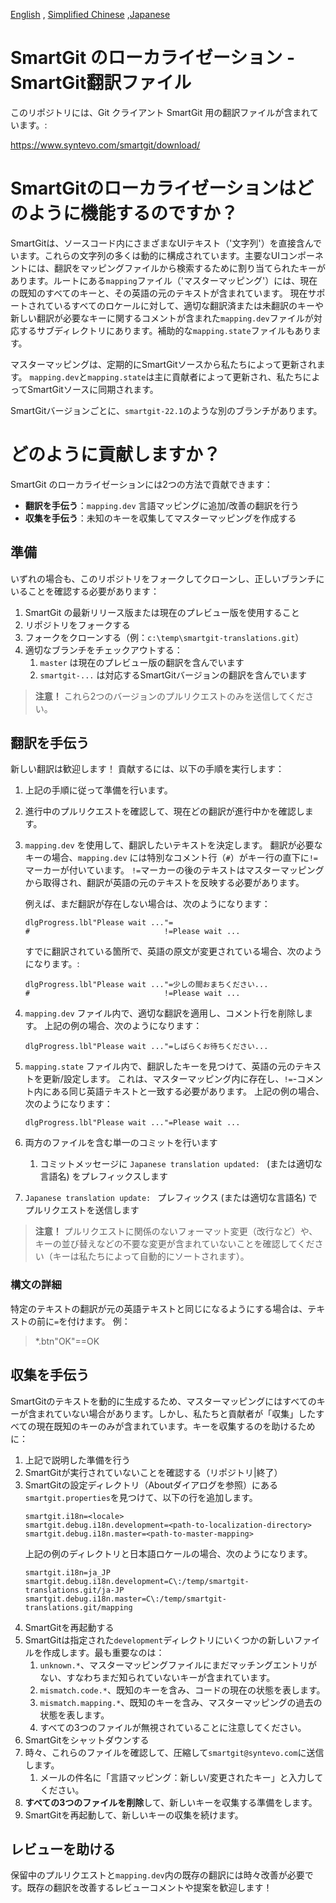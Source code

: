 [English](README.md) , [Simplified Chinese](README_zh-CN.md) ,[Japanese](README_ja-JP.md)

# SmartGit のローカライゼーション - SmartGit翻訳ファイル

このリポジトリには、Git クライアント SmartGit 用の翻訳ファイルが含まれています。:

https://www.syntevo.com/smartgit/download/

# SmartGitのローカライゼーションはどのように機能するのですか？

SmartGitは、ソースコード内にさまざまなUIテキスト（'文字列'）を直接含んでいます。これらの文字列の多くは動的に構成されています。主要なUIコンポーネントには、翻訳をマッピングファイルから検索するために割り当てられたキーがあります。ルートにある`mapping`ファイル（'マスターマッピング'）には、現在の既知のすべてのキーと、その英語の元のテキストが含まれています。
現在サポートされているすべてのロケールに対して、適切な翻訳済または未翻訳のキーや新しい翻訳が必要なキーに関するコメントが含まれた`mapping.dev`ファイルが対応するサブディレクトリにあります。補助的な`mapping.state`ファイルもあります。

マスターマッピングは、定期的にSmartGitソースから私たちによって更新されます。 `mapping.dev`と`mapping.state`は主に貢献者によって更新され、私たちによってSmartGitソースに同期されます。

SmartGitバージョンごとに、`smartgit-22.1`のような別のブランチがあります。

# どのように貢献しますか？

SmartGit のローカライゼーションには2つの方法で貢献できます：

* **翻訳を手伝う**：`mapping.dev` 言語マッピングに追加/改善の翻訳を行う
* **収集を手伝う**：未知のキーを収集してマスターマッピングを作成する

## 準備

いずれの場合も、このリポジトリをフォークしてクローンし、正しいブランチにいることを確認する必要があります：

1. SmartGit の最新リリース版または現在のプレビュー版を使用すること
1. リポジトリをフォークする
1. フォークをクローンする（例：`c:\temp\smartgit-translations.git`）
1. 適切なブランチをチェックアウトする：
   1. `master` は現在のプレビュー版の翻訳を含んでいます
   1. `smartgit-...` は対応するSmartGitバージョンの翻訳を含んでいます

> **注意！** これら2つのバージョンのプルリクエストのみを送信してください。

## 翻訳を手伝う

新しい翻訳は歓迎します！ 貢献するには、以下の手順を実行します：

1. 上記の手順に従って準備を行います。
1. 進行中のプルリクエストを確認して、現在どの翻訳が進行中かを確認します。
1. `mapping.dev` を使用して、翻訳したいテキストを決定します。
   翻訳が必要なキーの場合、`mapping.dev` には特別なコメント行（`#`）がキー行の直下に`!=`マーカーが付いています。
   `!=`マーカーの後のテキストはマスターマッピングから取得され、翻訳が英語の元のテキストを反映する必要があります。

   例えば、まだ翻訳が存在しない場合は、次のようになります：

   ```
   dlgProgress.lbl"Please wait ..."=
   #                              !=Please wait ...
   ```

   すでに翻訳されている箇所で、英語の原文が変更されている場合、次のようになります。:

   ```
   dlgProgress.lbl"Please wait ..."=少しの間おまちください...
   #                              !=Please wait ...
   ```

1. `mapping.dev` ファイル内で、適切な翻訳を適用し、コメント行を削除します。
   上記の例の場合、次のようになります：
   ```
   dlgProgress.lbl"Please wait ..."=しばらくお待ちください...
   ```
1. `mapping.state` ファイル内で、翻訳したキーを見つけて、英語の元のテキストを更新/設定します。
   これは、マスターマッピング内に存在し、`!=`-コメント内にある同じ英語テキストと一致する必要があります。
   上記の例の場合、次のようになります：
   ```
   dlgProgress.lbl"Please wait ..."=Please wait ...
   ```
1. 両方のファイルを含む単一のコミットを行います
   1. コミットメッセージに `Japanese translation updated: ` (または適切な言語名) をプレフィックスします
1. `Japanese translation update: ` プレフィックス (または適切な言語名) でプルリクエストを送信します

> **注意！** プルリクエストに関係のないフォーマット変更（改行など）や、キーの並び替えなどの不要な変更が含まれていないことを確認してください（キーは私たちによって自動的にソートされます）。

### 構文の詳細

特定のテキストの翻訳が元の英語テキストと同じになるようにする場合は、テキストの前に`=`を付けます。 例：

> *.btn"OK"==OK

## 収集を手伝う

SmartGitのテキストを動的に生成するため、マスターマッピングにはすべてのキーが含まれていない場合があります。しかし、私たちと貢献者が「収集」したすべての現在既知のキーのみが含まれています。キーを収集するのを助けるために：

1. 上記で説明した準備を行う
1. SmartGitが実行されていないことを確認する（リポジトリ|終了）
1. SmartGitの設定ディレクトリ（Aboutダイアログを参照）にある`smartgit.properties`を見つけて、以下の行を追加します。
   ```
   smartgit.i18n=<locale>
   smartgit.debug.i18n.development=<path-to-localization-directory>
   smartgit.debug.i18n.master=<path-to-master-mapping>
   ```
   上記の例のディレクトリと日本語ロケールの場合、次のようになります。
   ```
   smartgit.i18n=ja_JP
   smartgit.debug.i18n.development=C\:/temp/smartgit-translations.git/ja-JP
   smartgit.debug.i18n.master=C\:/temp/smartgit-translations.git/mapping
   ```
1. SmartGitを再起動する
1. SmartGitは指定された`development`ディレクトリにいくつかの新しいファイルを作成します。最も重要なのは：
   1. `unknown.*`、マスターマッピングファイルにまだマッチングエントリがない、すなわちまだ知られていないキーが含まれています。
   1. `mismatch.code.*`、既知のキーを含み、コードの現在の状態を表します。
   1. `mismatch.mapping.*`、既知のキーを含み、マスターマッピングの過去の状態を表します。
   1. すべての3つのファイルが無視されていることに注意してください。
1. SmartGitをシャットダウンする
1. 時々、これらのファイルを確認して、圧縮して`smartgit@syntevo.com`に送信します。
   1. メールの件名に「言語マッピング：新しい/変更されたキー」と入力してください。
1. **すべての3つのファイルを削除**して、新しいキーを収集する準備をします。
1. SmartGitを再起動して、新しいキーの収集を続けます。


## レビューを助ける

保留中のプルリクエストと`mapping.dev`内の既存の翻訳には時々改善が必要です。既存の翻訳を改善するレビューコメントや提案を歓迎します！
